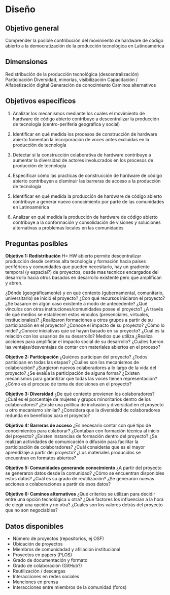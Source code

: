 # Diseño

## Objetivo general

Comprender la posible contribución del movimiento de hardware de código abierto a la democratización de la producción tecnológica en Latinoamérica

## Dimensiones

Redistribución de la producción tecnológica (descentralización)
Participación
Diversidad, minorías, visibilización
Capacitación / Alfabetización digital
Generación de conocimiento
Caminos alternativos

## Objetivos específicos

1. Analizar los mecanismos mediante los cuales el movimiento de hardware de código abierto contribuye a descentralizar la producción de tecnología (centro-periferia geográfica y social)

2. Identificar en qué medida los procesos de construcción de hardware abierto fomentan la incorporación de voces antes excluidas en la producción de tecnología

3. Detectar si la construcción colaborativa de hardware contribuye a aumentar la diversidad de actores involucrados en los procesos de producción de tecnología 

4. Especificar cómo las practicas de construcción de hardware de código abierto contribuyen a disminuir las barreras de acceso a la producción de tecnología

5. Identificar en qué medida la producción de hardware de código abierto contribuye a generar nuevo conocimiento por parte de las comunidades en Latinoamérica

6. Analizar en qué medida la producción de hardware de código abierto contribuye a la conformación y consolidación de visiones y soluciones alternativas a problemas locales en las comunidades

## Preguntas posibles

**Objetivo 1: Redistribución**
H= HW abierto permite descentralizar producción desde centros alta tecnología y formación hacia países periféricos y comunidades que pueden necesitarlo, hay un gradiente temporal (y espacial?) de proyectos, desde mas tecnicos encargados del desarrollo hacia otros basados en desarrollo existente pero que amplifican y abren.

¿Dónde (geográficamente) y en qué contexto (gubernamental, comunitario, universitario) se inició el proyecto? 
¿Con qué recursos iniciaron el proyecto?
¿Se basaron en algún caso existente a modo de antecedente?
¿Qué vínculos con otras instituciones/comunidades posee el proyecto?
¿A través de qué medios se establecen estos vínculos (presenciales, virtuales, institucionales)?
¿Realizaron formaciones a otros grupos a partir de su participación en el proyecto?
¿Conoce el impacto de su proyecto? ¿Cómo lo mide? 
¿Conoce iniciativas que se hayan basado en su proyecto?
¿Cuál es la relación con los usuarios de su desarrollo? Medios que utiliza
¿Realiza acciones para amplificar el impacto social de su desarrollo?
¿Cuáles fueron las ventajas/desventajas de contar con materiales abiertos en el proceso?

**Objetivo 2: Participación**
¿Quiénes participan del proyecto?
¿Todos participan en todas las etapas? 
¿Cuáles son los mecanismos de colaboración?
¿Surgieron nuevos colaboradores a lo largo de la vida del proyecto?
¿Se evalúa la participación de alguna forma?
¿Existen mecanismos para garantizar que todas las voces tienen representación?
¿Cómo es el proceso de toma de decisiones en el proyecto?

**Objetivo 3: Diversidad**
¿De qué contexto provienen los colaboradores?
¿Cuál es el porcentaje de mujeres y grupos minoritarios dentro de los colaboradores?
¿Existe una política de inclusión y diversidad en el proyecto u otro mecanismo similar?
¿Considera que la diversidad de colaboradores redunda en beneficios para el proyecto?

**Objetivo 4: Barreras de acceso**
¿Es necesario contar con qué tipo de conocimientos para colaborar?
¿Contaban con formación técnica al inicio del proyecto?
¿Existen instancias de formación dentro del proyecto?
¿Se realizan actividades de comunicación o difusión para facilitar la participación de colaboradores?
¿Cuál considerás que es el mayor aprendizaje a partir del proyecto?
¿Los materiales producidos se encuentran en formatos abiertos?

**Objetivo 5: Comunidades generando conocimiento**
¿A partir del proyecto se generaron datos desde la comunidad?
¿Cómo se encuentran disponibles estos datos?
¿Cuál es su grado de reutilización?
¿Se generaron nuevas acciones o colaboraciones a partir de esos datos?

**Objetivo 6: Caminos alternativos**
¿Qué criterios se utilizan para decidir entre una opción tecnológica u otra?
¿Qué factores los influencian a la hora de elegir una opción y no otra?
¿Cuáles son los valores detrás del proyecto que no son negociables?

## Datos disponibles

- Número de proyectos (repositorios, ej OSF)
- Ubicación de proyectos
- Miembros de comunidadad y afiliación institucional
- Proyectos en papers (PLOS)
- Grado de documentación y formato
- Grado de colaboración (GitHub?)
- Reutilización / descargas
- Interacciones en redes sociales
- Menciones en prensa
- Interacciones entre miembros de la comunidad (foros)